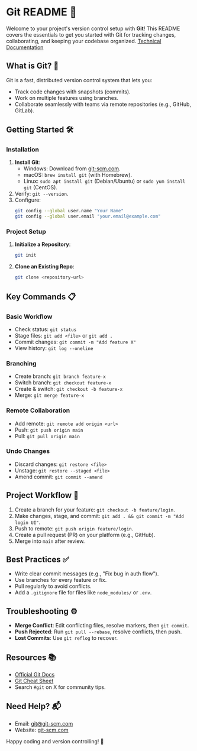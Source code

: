

# Git README 🚀

Welcome to your project's version control setup with **Git**! This README covers the essentials to get you started with Git for tracking changes, collaborating, and keeping your codebase organized.
[Technical Documentation](https://word.cloud.microsoft/open/onedrive/?docId=9CB24D6CEBEEB7F3%21s8656d34f5a8d4a4d8cdeb6bd8f09b62d&driveId=9cb24d6cebeeb7f3)

## What is Git? 🤔
Git is a fast, distributed version control system that lets you:
- Track code changes with snapshots (commits).
- Work on multiple features using branches.
- Collaborate seamlessly with teams via remote repositories (e.g., GitHub, GitLab).

## Getting Started 🛠️

### Installation
1. **Install Git**:
   - Windows: Download from [git-scm.com](https://git-scm.com).
   - macOS: `brew install git` (with Homebrew).
   - Linux: `sudo apt install git` (Debian/Ubuntu) or `sudo yum install git` (CentOS).
2. Verify: `git --version`.
3. Configure:
   ```bash
   git config --global user.name "Your Name"
   git config --global user.email "your.email@example.com"
   ```

### Project Setup
1. **Initialize a Repository**:
   ```bash
   git init
   ```
2. **Clone an Existing Repo**:
   ```bash
   git clone <repository-url>
   ```

## Key Commands 📋
### Basic Workflow
- Check status: `git status`
- Stage files: `git add <file>` or `git add .`
- Commit changes: `git commit -m "Add feature X"`
- View history: `git log --oneline`

### Branching
- Create branch: `git branch feature-x`
- Switch branch: `git checkout feature-x`
- Create & switch: `git checkout -b feature-x`
- Merge: `git merge feature-x`

### Remote Collaboration
- Add remote: `git remote add origin <url>`
- Push: `git push origin main`
- Pull: `git pull origin main`

### Undo Changes
- Discard changes: `git restore <file>`
- Unstage: `git restore --staged <file>`
- Amend commit: `git commit --amend`

## Project Workflow 🔄
1. Create a branch for your feature: `git checkout -b feature/login`.
2. Make changes, stage, and commit: `git add . && git commit -m "Add login UI"`.
3. Push to remote: `git push origin feature/login`.
4. Create a pull request (PR) on your platform (e.g., GitHub).
5. Merge into `main` after review.

## Best Practices ✅
- Write clear commit messages (e.g., "Fix bug in auth flow").
- Use branches for every feature or fix.
- Pull regularly to avoid conflicts.
- Add a `.gitignore` file for files like `node_modules/` or `.env`.

## Troubleshooting ⚙️
- **Merge Conflict**: Edit conflicting files, resolve markers, then `git commit`.
- **Push Rejected**: Run `git pull --rebase`, resolve conflicts, then push.
- **Lost Commits**: Use `git reflog` to recover.

## Resources 📚
- [Official Git Docs](https://git-scm.com/doc)
- [Git Cheat Sheet](https://github.github.io/training-kit/downloads/github-git-cheat-sheet.pdf)
- Search `#git` on X for community tips.

## Need Help? 📬
- Email: [git@git-scm.com](mailto:git@git-scm.com)
- Website: [git-scm.com](https://git-scm.com)

Happy coding and version controlling! 🎉
